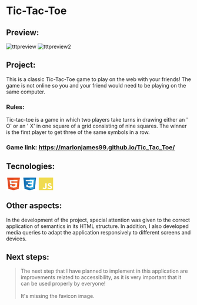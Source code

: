 # Tic-Tac-Toe
## Preview:
![tttpreview](https://user-images.githubusercontent.com/97669160/166625886-ff5ee692-e69e-46b5-affd-f56f0268a849.PNG)
![tttpreview2](https://user-images.githubusercontent.com/97669160/166625900-a9a9bb15-ad4a-4c0a-baac-b545a2f6acd4.PNG)

## Project:
This is a classic Tic-Tac-Toe game to play on the web with your friends!
The game is not online so you and your friend would need to be playing on the same computer.

### Rules: <br>
Tic-tac-toe is a game in which two players take turns in drawing either an ' O' or an ' X' in one square of a grid consisting of nine squares. The winner is the first player to get three of the same symbols in a row.

### Game link: https://marlonjames99.github.io/Tic_Tac_Toe/

## Tecnologies:
<div style="display: inline_block">
<img align="center" alt="James-HTML" height="35" width="40" src="https://raw.githubusercontent.com/devicons/devicon/master/icons/html5/html5-original.svg">
<img align="center" alt="James-CSS" height="35" width="40" src="https://raw.githubusercontent.com/devicons/devicon/master/icons/css3/css3-original.svg">
<img align="center" alt="James-Js" height="35" width="40" src="https://raw.githubusercontent.com/devicons/devicon/master/icons/javascript/javascript-plain.svg">
</div>

## Other aspects:
In the development of the project, special attention was given to the correct application of semantics in its HTML structure.
In addition, I also developed media queries to adapt the application responsively to different screens and devices.

## Next steps:
> The next step that I have planned to implement in this application are improvements related to accessibility, as it is very important that it can be used properly by everyone! <br><br>
> It's missing the favicon image.
